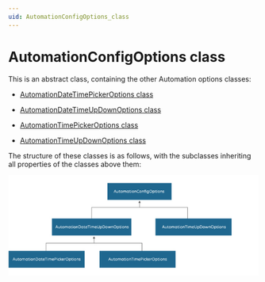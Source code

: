 ```yaml
---
uid: AutomationConfigOptions_class
---
```


# AutomationConfigOptions class

This is an abstract class, containing the other Automation options classes:

- [AutomationDateTimePickerOptions class](AutomationDateTimePickerOptions_class.md)

- [AutomationDateTimeUpDownOptions class](AutomationDateTimeUpDownOptions_class.md)

- [AutomationTimePickerOptions class](AutomationTimePickerOptions_class.md)

- [AutomationTimeUpDownOptions class](AutomationTimeUpDownOptions_class.md)

The structure of these classes is as follows, with the subclasses inheriting all properties of the classes above them:

![](../../images/AutomationUIConfigOptions_diagram.jpg)
